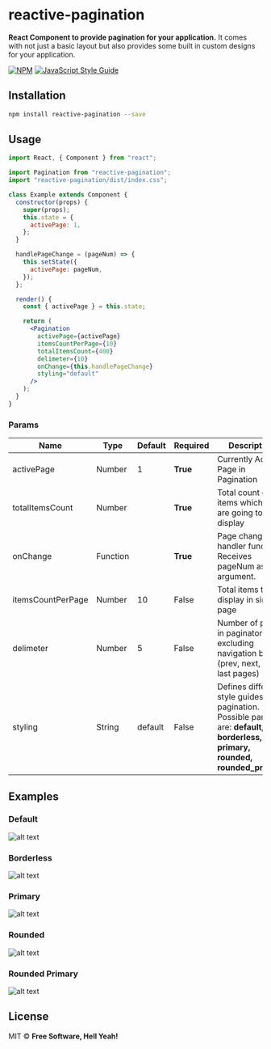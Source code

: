 # reactive-pagination

**React Component to provide pagination for your application.** It comes with not just a basic layout but also provides some built in custom designs for your application.

[![NPM](https://img.shields.io/npm/v/reactive-pagination.svg)](https://www.npmjs.com/package/reactive-pagination) [![JavaScript Style Guide](https://img.shields.io/badge/code_style-standard-brightgreen.svg)](https://standardjs.com)

## Installation

```bash
npm install reactive-pagination --save
```

## Usage

```jsx
import React, { Component } from "react";

import Pagination from "reactive-pagination";
import "reactive-pagination/dist/index.css";

class Example extends Component {
  constructor(props) {
    super(props);
    this.state = {
      activePage: 1,
    };
  }

  handlePageChange = (pageNum) => {
    this.setState({
      activePage: pageNum,
    });
  };

  render() {
    const { activePage } = this.state;

    return (
      <Pagination
        activePage={activePage}
        itemsCountPerPage={10}
        totalItemsCount={400}
        delimeter={10}
        onChange={this.handlePageChange}
        styling="default"
      />
    );
  }
}
```

### Params

| Name              | Type     | Default | Required | Description                                                                                                                    |
| ----------------- | -------- | ------- | -------- | ------------------------------------------------------------------------------------------------------------------------------ |
| activePage        | Number   | 1       | **True** | Currently Active Page in Pagination                                                                                            |
| totalItemsCount   | Number   |         | **True** | Total count of items which you are going to display                                                                            |
| onChange          | Function |         | **True** | Page change handler function. Receives pageNum as argument.                                                                    |
| itemsCountPerPage | Number   | 10      | False    | Total items to display in single page                                                                                          |
| delimeter         | Number   | 5       | False    | Number of pages in paginator, excluding navigation blocks (prev, next, first, last pages)                                      |
| styling           | String   | default | False    | Defines different style guides for pagination. Possible params are: **default, borderless, primary, rounded, rounded_primary** |

## Examples

### Default

![alt text](https://image.prntscr.com/image/UDSYJ3F1RAipmG6Ib2zNGg.png)

### Borderless

![alt text](https://image.prntscr.com/image/DxMXPzHZRvCcYWpqM7dTqg.png)

### Primary

![alt text](https://image.prntscr.com/image/8DiIHi1vRcC7p0IPwkmvtg.png)

### Rounded

![alt text](https://image.prntscr.com/image/8yFcAJrUSlu3vAf1Yc6_3A.png)

### Rounded Primary

![alt text](https://image.prntscr.com/image/37wW2aWNSZiHapFHtVyXuA.png)

## License

MIT © [](https://github.com/)
**Free Software, Hell Yeah!**
